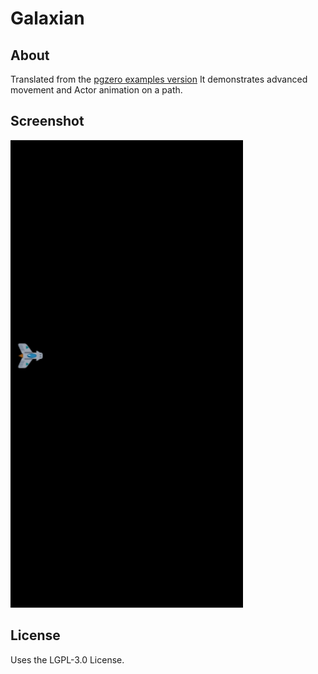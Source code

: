 # Galaxian

## About
Translated from the [pgzero examples version](https://github.com/lordmauve/pgzero/blob/master/examples/basic/galaxian.py) It demonstrates advanced movement and Actor animation on a path.

## Screenshot
![](galaxian_screenshot.PNG)

## License
Uses the LGPL-3.0 License.
